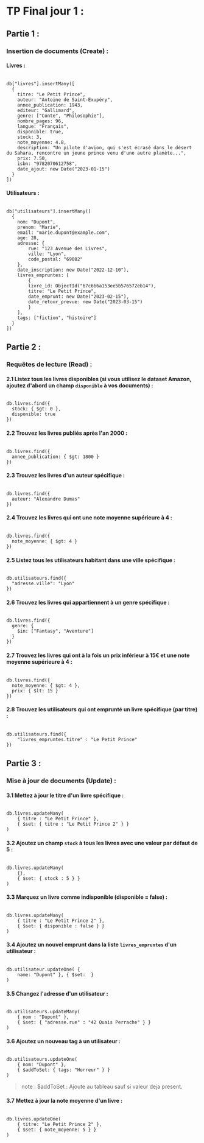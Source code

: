 # TP Final jour 1 :

## Partie 1 :

### Insertion de documents (Create) :

#### Livres :

```

db["livres"].insertMany([
  {
    titre: "Le Petit Prince",
    auteur: "Antoine de Saint-Exupéry",
    annee_publication: 1943,
    editeur: "Gallimard",
    genre: ["Conte", "Philosophie"],
    nombre_pages: 96,
    langue: "Français",
    disponible: true,
    stock: 3,
    note_moyenne: 4.8,
    description: "Un pilote d'avion, qui s'est écrasé dans le désert du Sahara, rencontre un jeune prince venu d'une autre planète...",
    prix: 7.50,
    isbn: "9782070612758",
    date_ajout: new Date("2023-01-15")
  }
])

```

#### Utilisateurs :

```

db["utilisateurs"].insertMany([
  {
    nom: "Dupont",
    prenom: "Marie",
    email: "marie.dupont@example.com",
    age: 28,
    adresse: {
        rue: "123 Avenue des Livres",
        ville: "Lyon",
        code_postal: "69002"
    },
    date_inscription: new Date("2022-12-10"),
    livres_empruntes: [
        {
        livre_id: ObjectId("67c6b6a153ee5b576572eb14"),
        titre: "Le Petit Prince",
        date_emprunt: new Date("2023-02-15"),
        date_retour_prevue: new Date("2023-03-15")
        }
    ],
    tags: ["fiction", "histoire"]
  }
])

```

## Partie 2 :

### Requêtes de lecture (Read) :

#### 2.1 Listez tous les livres disponibles (si vous utilisez le dataset Amazon, ajoutez d'abord un champ `disponible` à vos documents) :

```

db.livres.find({
  stock: { $gt: 0 },
  disponible: true
})

```

#### 2.2 Trouvez les livres publiés après l'an 2000 :

```

db.livres.find({
  annee_publication: { $gt: 1800 }
})

```

#### 2.3 Trouvez les livres d'un auteur spécifique :

```

db.livres.find({
  auteur: "Alexandre Dumas"
})

```

#### 2.4 Trouvez les livres qui ont une note moyenne supérieure à 4 :

```

db.livres.find({
  note_moyenne: { $gt: 4 }
})

```

#### 2.5 Listez tous les utilisateurs habitant dans une ville spécifique :

```

db.utilisateurs.find({
  "adresse.ville": "Lyon"
})

```

#### 2.6 Trouvez les livres qui appartiennent à un genre spécifique :

```

db.livres.find({
  genre: {
    $in: ["Fantasy", "Aventure"]
  }
})

```

#### 2.7 Trouvez les livres qui ont à la fois un prix inférieur à 15€ et une note moyenne supérieure à 4 :

```

db.livres.find({
  note_moyenne: { $gt: 4 },
  prix: { $lt: 15 }
})

```

#### 2.8 Trouvez les utilisateurs qui ont emprunté un livre spécifique (par titre) :

```

db.utilisateurs.find({
    "livres_empruntes.titre" : "Le Petit Prince"
})

```

## Partie 3 :

### Mise à jour de documents (Update) :

#### 3.1 Mettez à jour le titre d'un livre spécifique :

```

db.livres.updateMany(
    { titre : "Le Petit Prince" },
    { $set: { titre : "Le Petit Prince 2" } }
)

```

#### 3.2 Ajoutez un champ `stock` à tous les livres avec une valeur par défaut de 5 :

```

db.livres.updateMany(
    {},
    { $set: { stock : 5 } }
)

```

#### 3.3 Marquez un livre comme indisponible (disponible = false) :

```

db.livres.updateMany(
    { titre : "Le Petit Prince 2" },
    { $set: { disponible : false } }
)

```

#### 3.4 Ajoutez un nouvel emprunt dans la liste `livres_empruntes` d'un utilisateur :

```

db.utilisateur.updateOne( {
    name: "Dupont" }, { $set:  }
)

```

#### 3.5 Changez l'adresse d'un utilisateur :

```

db.utilisateurs.updateMany(
    { nom : "Dupont" },
    { $set: { "adresse.rue" : "42 Quais Perrache" } }
)

```

#### 3.6 Ajoutez un nouveau tag à un utilisateur :

```

db.utilisateurs.updateOne(
    { nom: "Dupont" },
    { $addToSet: { tags: "Horreur" } }
)

```

> note : $addToSet : Ajoute au tableau sauf si valeur deja present.

#### 3.7 Mettez à jour la note moyenne d'un livre :

```

db.livres.updateOne(
    { titre: "Le Petit Prince 2" },
    { $set: { note_moyenne: 5 } }
)

```
